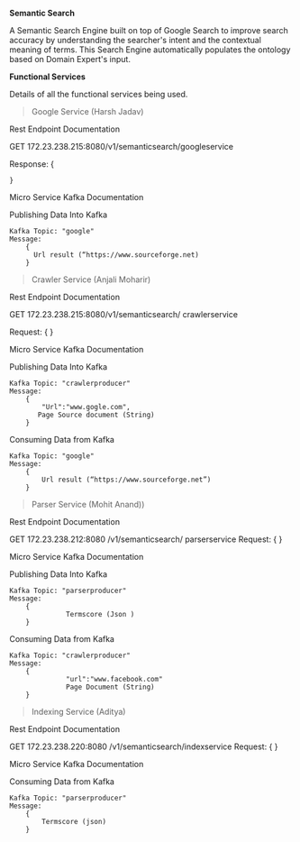 **﻿Semantic Search**

A Semantic Search Engine built on top of Google Search to improve search accuracy by understanding the searcher's intent and the contextual meaning of terms. This Search Engine automatically populates the ontology based on Domain Expert's input.

**Functional Services**

Details of all the functional services being used.


> Google Service (Harsh Jadav) 

Rest Endpoint Documentation

GET
172.23.238.215:8080/v1/semanticsearch/googleservice

Response:
{

	}


Micro Service Kafka Documentation

Publishing Data Into Kafka

    Kafka Topic: "google"
    Message: 
		{
		  Url result (“https://www.sourceforge.net)
		}



>  Crawler Service (Anjali Moharir)

Rest Endpoint Documentation

GET
172.23.238.215:8080/v1/semanticsearch/ crawlerservice

Request:
{
}


Micro Service Kafka Documentation

Publishing Data Into Kafka

    Kafka Topic: "crawlerproducer"
    Message: 
		{
		    "Url":"www.gogle.com",
		   Page Source document (String)
		}

Consuming Data from Kafka

    Kafka Topic: "google"
    Message: 
		{
			Url result (“https://www.sourceforge.net”)	
		}



>  Parser Service (Mohit Anand))

Rest Endpoint Documentation

GET
172.23.238.212:8080 /v1/semanticsearch/  parserservice
Request:
{
}


Micro Service Kafka Documentation

Publishing Data Into Kafka

    Kafka Topic: "parserproducer"
    Message: 
		{
	              Termscore (Json )
		}

Consuming Data from Kafka

    Kafka Topic: "crawlerproducer"
    Message: 
		{
		          "url":"www.facebook.com"
	              Page Document (String)
		}



>  Indexing Service (Aditya)

Rest Endpoint Documentation

GET
172.23.238.220:8080 /v1/semanticsearch/indexservice
Request:
{
}


Micro Service Kafka Documentation

Consuming Data from Kafka

    Kafka Topic: "parserproducer"
    Message: 
		{
			Termscore (json)	
		}


